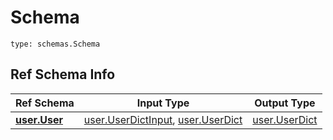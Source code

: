 # Schema
```
type: schemas.Schema
```

## Ref Schema Info
Ref Schema | Input Type | Output Type
---------- | ---------- | -----------
[**user.User**](../../../../../../components/schema/user.md) | [user.UserDictInput](../../../../../../components/schema/user.md#userdictinput), [user.UserDict](../../../../../../components/schema/user.md#userdict) | [user.UserDict](../../../../../../components/schema/user.md#userdict)
